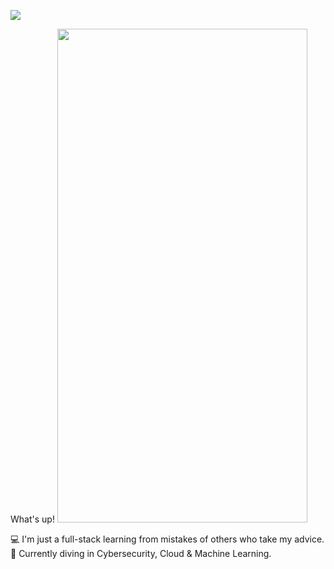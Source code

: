 

<!--
**Phantochi/Phantochi** is a ✨ _special_ ✨ repository because its `README.md` (this file) appears on your GitHub profile.

Here are some ideas to get you started:

💻 I'm developer
🚀 I'm a - and - at -
 I'm a Microsoft MVP
🔥 I'm community leader at -
📝 I'm currently graduating in CyberSecurity
✨ I try to help people who are studying programming on - and -
📫 How to reach me: my site, linkedIn and instagram
-->


![](https://media1.giphy.com/media/TOWeGr70V2R1K/giphy.gif)                         


What's up! <img src="https://user-images.githubusercontent.com/60182775/126830033-ee234b31-3090-463e-a53c-06365192bce3.png" width="400" height="790">


💻 I'm just a full-stack learning from mistakes of others who take my advice.
🚀 Currently diving in Cybersecurity, Cloud & Machine Learning.
